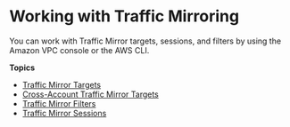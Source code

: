 # Working with Traffic Mirroring<a name="working-with-traffic-mirroring"></a>

You can work with Traffic Mirror targets, sessions, and filters by using the Amazon VPC console or the AWS CLI\.

**Topics**
+ [Traffic Mirror Targets](traffic-mirroring-target.md)
+ [Cross\-Account Traffic Mirror Targets](cross-account-traffic-mirroring-targets.md)
+ [Traffic Mirror Filters](traffic-mirroring-filter.md)
+ [Traffic Mirror Sessions](traffic-mirroring-session.md)
